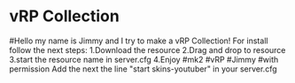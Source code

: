 # vRP Collection
#Hello my name is Jimmy and I try to make a  vRP Collection! For install follow the next steps: 1.Download the resource 2.Drag and drop to resource 3.start the resource name in server.cfg 4.Enjoy #mk2 #vRP #Jimmy #with permission
Add the next the line "start skins-youtuber" in your server.cfg
